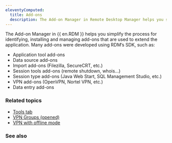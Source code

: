 ```yaml
---
eleventyComputed:
  title: Add-ons
  description: The Add-on Manager in Remote Desktop Manager helps you simplify the process for identifying, installing and managing add-ons that are used to extend the application. 
---
```


The Add-on Manager in {{ en.RDM }} helps you simplify the process for identifying, installing and managing add-ons that are used to extend the application. Many add-ons were developed using RDM’s SDK, such as:

* Application tool add-ons
* Data source add-ons
* Import add-ons (Filezilla, SecureCRT, etc.)
* Session tools add-ons (remote shutdown, whois...)
* Session type add-ons (Java Web Start, SQL Management Studio, etc.)
* VPN add-ons (OpenVPN, Nortel VPN, etc.)
* Data entry add-ons

### Related topics  

* [Tools tab](https://docs.devolutions.net/rdm/windows/commands/tools/#managers) 
* [VPN Groups (opened)](https://docs.devolutions.net/rdm/windows/commands/view/panels/opened-sessions/#vpn-groups-opened)  
* [VPN with offline mode](https://docs.devolutions.net/kb/remote-desktop-manager/how-to-articles/vpn-with-offline-mode/)   

### See also  
